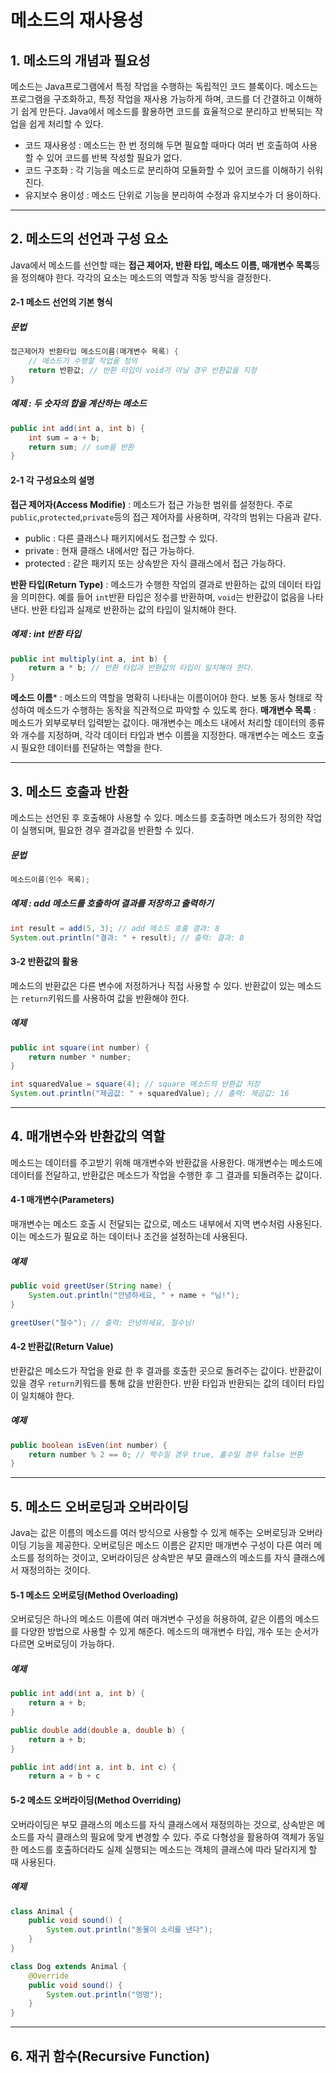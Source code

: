 # 메소드의 재사용성
## 1. 메소드의 개념과 필요성
메소드는 Java프로그램에서 특정 작업을 수행하는 독립적인 코드 블록이다. 메소드는 프로그램을 구조화하고, 특정 작업을 재사용 가능하게 하며, 코드를 더 간결하고 이해하기 쉽게 만든다. Java에서 메소드를 활용하면 코드를 효율적으로 분리하고 반복되는 작업을 쉽게 처리할 수 있다.
+ 코드 재사용성 : 메소드는 한 번 정의해 두면 필요할 때마다 여러 번 호출하여 사용할 수 있어 코드를 반복 작성할 필요가 없다.
+ 코드 구조화 : 각 기능을 메소드로 분리하여 모듈화할 수 있어 코드를 이해하기 쉬워진다.
+ 유지보수 용이성 : 메소드 단위로 기능을 분리하여 수정과 유지보수가 더 용이하다.

-----------------------
## 2. 메소드의 선언과 구성 요소
Java에서 메소드를 선언할 때는 **접근 제어자, 반환 타입, 메소드 이름, 매개변수 목록**등을 정의해야 한다. 각각의 요소는 메소드의 역할과 작동 방식을 결정한다.

#### 2-1 메소드 선언의 기본 형식
##### 문법
```java
접근제어자 반환타입 메소드이름(매개변수 목록) {
    // 메소드가 수행할 작업을 정의
    return 반환값; // 반환 타입이 void가 아닐 경우 반환값을 지정
}
```
##### 예제 : 두 숫자의 합을 계산하는 메소드
```java
public int add(int a, int b) {
    int sum = a + b;
    return sum; // sum을 반환
}
```

#### 2-1 각 구성요소의 설명
**접근 제어자(Access Modifie)** : 메소드가 접근 가능한 범위를 설정한다. 주로 ```public```,```protected```,```private```등의 접근 제어자를 사용하며, 각각의 범위는 다음과 같다.
+ public : 다른 클래스나 패키지에서도 접근할 수 있다.
+ private : 현재 클래스 내에서만 접근 가능하다.
+ protected : 같은 패키지 또는 상속받은 자식 클래스에서 접근 가능하다.

**반환 타입(Return Type)** : 메소드가 수행한 작업의 결과로 반환하는 값의 데이터 타입을 의미한다. 예를 들어 ```int```반환 타입은 정수를 반환하며, ```void```는 반환값이 없음을 나타낸다. 반환 타입과 실제로 반환하는 값의 타입이 일치해야 한다.
##### 예제 : int 반환 타입
```java
public int multiply(int a, int b) {
    return a * b; // 반환 타입과 반환값의 타입이 일치해야 한다.
}
```
**메소드 이름*** : 메소드의 역할을 명확히 나타내는 이름이어야 한다. 보통 동사 형태로 작성하여 메소드가 수행하는 동작을 직관적으로 파악할 수 있도록 한다.
**매개변수 목록** : 메소드가 외부로부터 입력받는 값이다. 매개변수는 메소드 내에서 처리할 데이터의 종류와 개수를 지정하며, 각각 데이터 타입과 변수 이름을 지정한다. 매개변수는 메소드 호출 시 필요한 데이터를 전달하는 역할을 한다.

----------------------
## 3. 메소드 호출과 반환
메소드는 선언된 후 호출해야 사용할 수 있다. 메소드를 호출하면 메소드가 정의한 작업이 실행되며, 필요한 경우 결과값을 반환할 수 있다.
##### 문법
```java
메소드이름(인수 목록);
```
##### 예제 : add 메소드를 호출하여 결과를 저장하고 출력하기
```java
int result = add(5, 3); // add 메소드 호출 결과: 8
System.out.println("결과: " + result); // 출력: 결과: 8
```
#### 3-2 반환값의 활용
메소드의 반환값은 다른 변수에 저정하거나 직접 사용할 수 있다. 반환값이 있는 메소드는 ```return```키워드를 사용하여 값을 반환해야 한다.
##### 예제
```java
public int square(int number) {
    return number * number;
}

int squaredValue = square(4); // square 메소드의 반환값 저장
System.out.println("제곱값: " + squaredValue); // 출력: 제곱값: 16
```
----------------------------
## 4. 매개변수와 반환값의 역할
메소드는 데이터를 주고받기 위해 매개변수와 반환값을 사용한다. 매개변수는 메소드에 데이터를 전달하고, 반환값은 메소드가 작업을 수행한 후 그 결과를 되돌려주는 값이다.

#### 4-1 매개변수(Parameters)
매개변수는 메소드 호출 시 전달되는 값으로, 메소드 내부에서 지역 변수처럼 사용된다. 이는 메소드가 필요로 하는 데이터나 조건을 설정하는데 사용된다.
##### 예제
```java
public void greetUser(String name) {
    System.out.println("안녕하세요, " + name + "님!");
}

greetUser("철수"); // 출력: 안녕하세요, 철수님!
```

#### 4-2 반환값(Return Value)
반환값은 메소드가 작업을 완료 한 후 결과를 호출한 곳으로 돌려주는 값이다. 반환값이 있을 경우 ```return```키워드를 통해 값을 반환한다. 반환 타입과 반환되는 값의 데이터 타입이 일치해야 한다.
##### 예제
```java
public boolean isEven(int number) {
    return number % 2 == 0; // 짝수일 경우 true, 홀수일 경우 false 반환
}
```
------------------
## 5. 메소드 오버로딩과 오버라이딩
Java는 값은 이름의 메소드를 여러 방식으로 사용할 수 있게 해주는 오버로딩과 오버라이딩 기능을 제공한다. 오버로딩은 메소드 이름은 같지만 매개변수 구성이 다른 여러 메소드를 정의하는 것이고, 오버라이딩은 상속받은 부모 클래스의 메소드를 자식 클래스에서 재정의하는 것이다.

#### 5-1 메소드 오버로딩(Method Overloading)
오버로딩은 하나의 메소드 이름에 여러 매겨변수 구성을 허용하여, 같은 이름의 메소드를 다양한 방법으로 사용할 수 있게 해준다. 메소드의 매개변수 타입, 개수 또는 순서가 다르면 오버로딩이 가능하다.
##### 예제
```java
public int add(int a, int b) {
    return a + b;
}

public double add(double a, double b) {
    return a + b;
}

public int add(int a, int b, int c) {
    return a + b + c
```
#### 5-2 메소드 오버라이딩(Method Overriding)
오버라이딩은 부모 클래스의 메소드를 자식 클래스에서 재정의하는 것으로, 상속받은 메소드를 자식 클래스의 필요에 맞게 변경할 수 있다. 주로 다형성을 활용하여 객체가 동일한 메소드를 호출하더라도 실제 실행되는 메소드는 객체의 클래스에 따라 달라지게 할 때 사용된다.
##### 예제
```java
class Animal {
    public void sound() {
        System.out.println("동물이 소리를 낸다");
    }
}

class Dog extends Animal {
    @Override
    public void sound() {
        System.out.println("멍멍");
    }
}
```
--------------------
## 6. 재귀 함수(Recursive Function)
